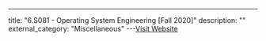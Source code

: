---
title: "6.S081 - Operating System Engineering [Fall 2020]"
description: ""
external_category: "Miscellaneous"
---[Visit Website](https://pdos.csail.mit.edu/6.828/2020/schedule.html)

